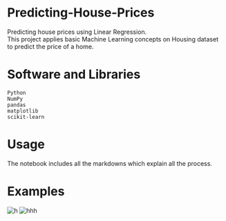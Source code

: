 # Predicting-House-Prices
Predicting house prices using Linear Regression.<br>
This project applies basic Machine Learning concepts on Housing dataset to predict the price of a home.

# Software and Libraries

    Python
    NumPy
    pandas
    matplotlib
    scikit-learn

# Usage
The notebook includes all the markdowns which explain all the process.

# Examples
![h](https://user-images.githubusercontent.com/56478257/88362524-716f5200-cd9a-11ea-90cc-871dd4569476.PNG) 
![hhh](https://user-images.githubusercontent.com/56478257/88362540-7e8c4100-cd9a-11ea-8093-43b63be21583.PNG)


